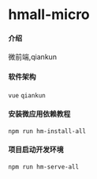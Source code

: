 # hmall-micro

#### 介绍
微前端,qiankun

#### 软件架构
`vue` `qiankun`


#### 安装微应用依赖教程

 `npm run hm-install-all`

#### 项目启动开发环境

`npm run hm-serve-all`


